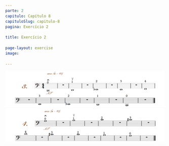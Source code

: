 ```yaml
---
parte: 2
capitulo: Capítulo 8
capituloSlug: capitulo-8
pagina: Exercício 2

title: Exercício 2

page-layout: exercise
image:

---
```


<img src="/assets/graphics/content/2_1_3_3.png"/>
<img src="/assets/graphics/content/2_1_3_4.png"/>